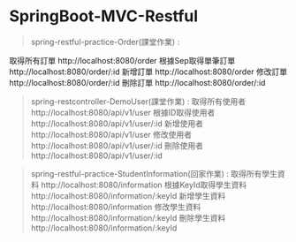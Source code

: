 # SpringBoot-MVC-Restful

> spring-restful-practice-Order(課堂作業) :

取得所有訂單 http://localhost:8080/order
根據Sep取得單筆訂單 http://localhost:8080/order/:id
新增訂單 http://localhost:8080/order
修改訂單 http://localhost:8080/order/:id
刪除訂單 http://localhost:8080/order/:id

> spring-restcontroller-DemoUser(課堂作業) :
取得所有使用者 http://localhost:8080/api/v1/user
根據ID取得使用者 http://localhost:8080/api/v1/user/:id
新增使用者 http://localhost:8080/api/v1/user
修改使用者 http://localhost:8080/api/v1/user/:id
刪除使用者 http://localhost:8080/api/v1/user/:id

> spring-restful-practice-StudentInformation(回家作業) :
取得所有學生資料 http://localhost:8080/information
根據KeyId取得學生資料 http://localhost:8080/information/:keyId
新增學生資料 http://localhost:8080/information
修改學生資料 http://localhost:8080/information/:keyId
刪除學生資料 http://localhost:8080/information/:keyId
